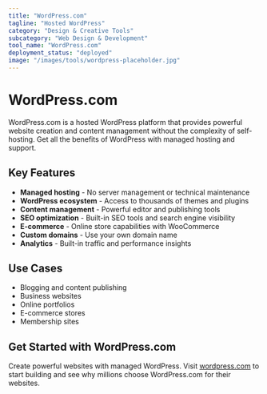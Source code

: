```yaml
---
title: "WordPress.com"
tagline: "Hosted WordPress"
category: "Design & Creative Tools"
subcategory: "Web Design & Development"
tool_name: "WordPress.com"
deployment_status: "deployed"
image: "/images/tools/wordpress-placeholder.jpg"
---
```


# WordPress.com

WordPress.com is a hosted WordPress platform that provides powerful website creation and content management without the complexity of self-hosting. Get all the benefits of WordPress with managed hosting and support.

## Key Features

- **Managed hosting** - No server management or technical maintenance
- **WordPress ecosystem** - Access to thousands of themes and plugins
- **Content management** - Powerful editor and publishing tools
- **SEO optimization** - Built-in SEO tools and search engine visibility
- **E-commerce** - Online store capabilities with WooCommerce
- **Custom domains** - Use your own domain name
- **Analytics** - Built-in traffic and performance insights

## Use Cases

- Blogging and content publishing
- Business websites
- Online portfolios
- E-commerce stores
- Membership sites

## Get Started with WordPress.com

Create powerful websites with managed WordPress. Visit [wordpress.com](https://wordpress.com) to start building and see why millions choose WordPress.com for their websites.